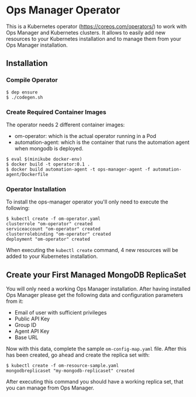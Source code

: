 # Ops Manager Operator #

This is a Kubernetes operator (https://coreos.com/operators/) to work
with Ops Manager and Kubernetes clusters. It allows to easily add new
resources to your Kubernetes installation and to manage them from your
Ops Manager installation.

## Installation ##

### Compile Operator ###

    $ dep ensure
    $ ./codegen.sh

### Create Required Container Images ###

The operator needs 2 different container images:

* om-operator: which is the actual operator running in a Pod
* automation-agent: which is the container that runs the automation
  agent when mongodb is deployed.


```
$ eval $(minikube docker-env)
$ docker build -t operator:0.1 .
$ docker build automation-agent -t ops-manager-agent -f automation-agent/Dockerfile

```

### Operator Installation ###

To install the ops-manager operator you'll only need to execute the
following:

    $ kubectl create -f om-operator.yaml
    clusterrole "om-operator" created
    serviceaccount "om-operator" created
    clusterrolebinding "om-operator" created
    deployment "om-operator" created

When executing the `kubectl create` command, 4 new resources will be
added to your Kubernetes installation.

## Create your First Managed MongoDB ReplicaSet ##

You will only need a working Ops Manager installation. After having
installed Ops Manager please get the following data and configuration
parameters from it:

* Email of user with sufficient privileges
* Public API Key
* Group ID
* Agent API Key
* Base URL

Now with this data, complete the sample `om-config-map.yaml`
file. After this has been created, go ahead and create the replica set
with:

    $ kubectl create -f om-resource-sample.yaml
    mongodbreplicaset "my-mongodb-replicaset" created

After executing this command you should have a working replica set,
that you can manage from Ops Manager.
